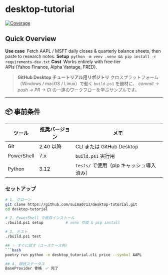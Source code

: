 # desktop‑tutorial

[![Coverage](https://codecov.io/gh/<user>/<repo>/branch/main/graph/badge.svg)](https://app.codecov.io/gh/<user>/<repo>)

## Quick Overview

**Use case** Fetch AAPL / MSFT daily closes & quarterly balance sheets, then paste to research notes.
**Setup** `python -m venv .venv && pip install -r requirements-dev.txt`
**Cost** Works entirely with free‑tier APIs (Yahoo Finance, Alpha Vantage, FRED).

> **GitHub Desktop チュートリアル用リポジトリ**
> クロスプラットフォーム（Windows / macOS / Linux）で動く `build.ps1` を題材に、
> *commit → push → PR → CI* の一連のワークフローを学ぶサンプルです。

---

## 📦 事前条件

| ツール | 推奨バージョン | メモ |
|--------|---------------|------|
| Git | 2.40 以降 | CLI または GitHub Desktop |
| PowerShell | 7.x | `build.ps1` 実行用 |
| Python | 3.12 | `tests/` で使用（pip キャッシュ導入済み） |

### セットアップ

```bash
# 1. クローン
git clone https://github.com/suima0713/desktop-tutorial.git
cd desktop-tutorial

# 2. PowerShell で依存インストール
./build.ps1 setup          # venv 作成 & pip install

# 3. テスト
./build.ps1 test

## ✨ すぐに試す（ユースケース例）
```bash
poetry run python -m desktop_tutorial.cli price --symbol AAPL

## 4. 現状ステータス
BaseProvider 骨格　✅ 完了
